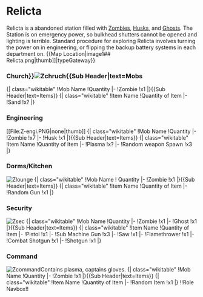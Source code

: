# Relicta

Relicta is a abandoned station filled with [Zombies](Zombie.md), [Husks](Husk.md), and [Ghosts](Ghost.md). The Station is on emergency power, so bulkhead shutters cannot be opened and lighting is terrible. Standard procedure for exploring Relicta involves turning the power on in engineering, or flipping the backup battery systems in each department on. {{Map Location|image1##  Relicta.png|<nowiki>thumb]]</nowiki>|typeGateway}}
### Church}}![Zchruch](Zchruch.png){{Sub Header|text=Mobs
{| class="wikitable"
!Mob Name
!Quantity
|-
!Zombie
!x1
|}{{Sub Header|text=Items}}
{| class="wikitable"
!Item Name
!Quantity of Item
|-
!Sand
!x?
|}

### Engineering
[[File:Z-engi.PNG|none|thumb]]
{| class="wikitable"
!Mob Name
!Quantity
|-
!Zombie
!x7
|-
!Husk
!x1
|}{{Sub Header|text=Items}}
{| class="wikitable"
!Item Name
!Quantity of Item
|-
!Plasma
!x?
|-
!Random weapon Spawn
!x3
|}

### Dorms/Kitchen
![Zlounge](Zlounge.png)
{| class="wikitable"
!Mob Name
! Quantity
|-
!Zombie
!x1
|}{{Sub Header|text=Items}}
{| class="wikitable"
!Item Name
!Quantity of Item
|-
!Random Gun
!x1
|}

### Security
![Zsec](Zsec.png)
{| class="wikitable"
!Mob Name
!Quantity
|-
!Zombie
!x1
|-
!Ghost
!x1
|}{{Sub Header|text=Items}}
{| class="wikitable"
!Item Name
!Quantity of Item
|-
!Pistol
!x1
|-
!Sub Machine Gun
!x3
|-
!Saw
!x1
|-
!Flamethrower 
!x1
|-
!Combat Shotgun
!x1
|-
!Shotgun
!x1
|}

### Command
![Zcommand](Zcommand.png)Contains plasma, captains gloves.
{| class="wikitable"
!Mob Name
!Quantity
|-
!Zombie
!x1
|}{{Sub Header|text=Items}}
{| class="wikitable"
!Item Name
!Quantity of Item
|-
!Random Item
!x1
|}
!!Role Navbox!!